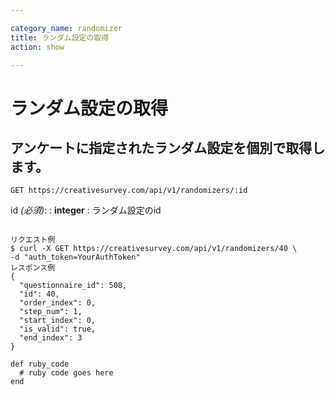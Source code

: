 ```yaml
---

category_name: randomizer
title: ランダム設定の取得
action: show

---
```


# ランダム設定の取得

## アンケートに指定されたランダム設定を個別で取得します。

`GET https://creativesurvey.com/api/v1/randomizers/:id`

id _(必須)_:
: __integer__
: ランダム設定のid

~~~

リクエスト例
$ curl -X GET https://creativesurvey.com/api/v1/randomizers/40 \
-d "auth_token=YourAuthToken"
レスポンス例
{
  "questionnaire_id": 508,
  "id": 40,
  "order_index": 0,
  "step_num": 1,
  "start_index": 0,
  "is_valid": true,
  "end_index": 3
}

~~~

~~~
def ruby_code
  # ruby code goes here
end
~~~

